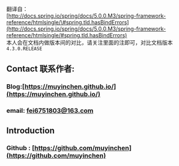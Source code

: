 翻译自：  
[http://docs.spring.io/spring/docs/5.0.0.M3/spring-framework-reference/htmlsingle/\#spring.tld.hasBindErrors](http://docs.spring.io/spring/docs/5.0.0.M3/spring-framework-reference/htmlsingle/#spring.tld.hasBindErrors)  
本人会在文档内做版本间的对比，请关注里面的注即可，对比文档版本 `4.3.0.RELEASE`

## Contact 联系作者:

### Blog:[https://muyinchen.github.io/](https://muyinchen.github.io/)

### email: fei6751803@163.com

## Introduction

### Github : [https://github.com/muyinchen](https://github.com/muyinchen)



